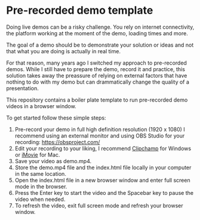
# Pre-recorded demo template

Doing live demos can be a risky challenge. You rely on internet connectivity, the platform working at the moment of the demo, loading times and more. 

The goal of a demo should be to demonstrate your solution or ideas and not that what you are doing is actually in real time.

For that reason, many years ago I switched my approach to pre-recorded demos. While I still have to prepare the demo, record it and practice, this solution takes away the preassure of relying on external factors that have nothing to do with my demo but can drammatically change the quality of a presentation.

This repository contains a boiler plate template to run pre-recorded demo videos in a browser window. 

To get started follow these simple steps:

1. Pre-record your demo in full high definition resolution (1920 x 1080) I recommend using an external monitor and using OBS Studio for your recording: https://obsproject.com/
2. Edit your recording to your liking, I recommend [Clipchamp](https://clipchamp.com/en/windows-video-editor/) for Windows or [iMovie](https://apps.apple.com/us/app/imovie/id377298193) for Mac. 
3. Save your video as demo.mp4. 
4. Store the demo.mp4 file and the index.html file locally in your computer in the same location. 
5. Open the index.html file in a new browser window and enter full screen mode in the browser.
6. Press the Enter key to start the video and the Spacebar key to pause the video when needed. 
7. To refresh the video, exit full screen mode and refresh your browser window.
